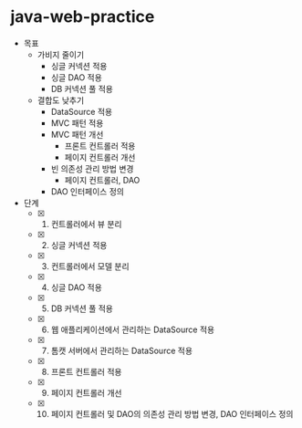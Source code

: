 # java-web-practice
- 목표
    - 가비지 줄이기
        - 싱글 커넥션 적용
        - 싱글 DAO 적용
        - DB 커넥션 풀 적용
    - 결합도 낮추기
        - DataSource 적용
        - MVC 패턴 적용
        - MVC 패턴 개선
            - 프론트 컨트롤러 적용
            - 페이지 컨트롤러 개선
        - 빈 의존성 관리 방법 변경
            - 페이지 컨트롤러, DAO
        - DAO 인터페이스 정의
- 단계
    - [x] 01. 컨트롤러에서 뷰 분리
    - [x] 02. 싱글 커넥션 적용
    - [x] 03. 컨트롤러에서 모델 분리
    - [x] 04. 싱글 DAO 적용
    - [x] 05. DB 커넥션 풀 적용
    - [x] 06. 웹 애플리케이션에서 관리하는 DataSource 적용
    - [x] 07. 톰캣 서버에서 관리하는 DataSource 적용
    - [x] 08. 프론트 컨트롤러 적용
    - [x] 09. 페이지 컨트롤러 개선
    - [x] 10. 페이지 컨트롤러 및 DAO의 의존성 관리 방법 변경, DAO 인터페이스 정의